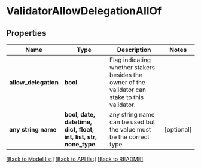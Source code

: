 # ValidatorAllowDelegationAllOf


## Properties
Name | Type | Description | Notes
------------ | ------------- | ------------- | -------------
**allow_delegation** | **bool** | Flag indicating whether stakers besides the owner of the validator can stake to this validator. | 
**any string name** | **bool, date, datetime, dict, float, int, list, str, none_type** | any string name can be used but the value must be the correct type | [optional]

[[Back to Model list]](../README.md#documentation-for-models) [[Back to API list]](../README.md#documentation-for-api-endpoints) [[Back to README]](../README.md)


